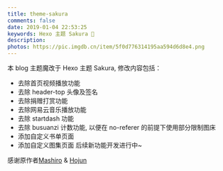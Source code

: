 ```yaml
---
title: theme-sakura
comments: false
date: 2019-01-04 22:53:25
keywords: Hexo 主题 Sakura 🌸
description:
photos: https://pic.imgdb.cn/item/5f0d776314195aa594d6d8e4.png
---
```

本 blog 主题魔改于 Hexo 主题 Sakura, 修改内容包括： 
+ 去除首页视频播放功能
+ 去除 header-top 头像及签名
+ 去除捐赠打赏功能
+ 去除网易云音乐播放功能
+ 去除 startdash 功能  
+ 去除 busuanzi 计数功能, 以便在 no-referer 的前提下使用部分限制图床  
+ 添加自定义书单页面
+ 添加自定义图集页面
后续新功能开发进行中~  
          
感谢原作者[Mashiro](https://2heng.xin/) & [Hojun](https://www.hojun.cn/)
